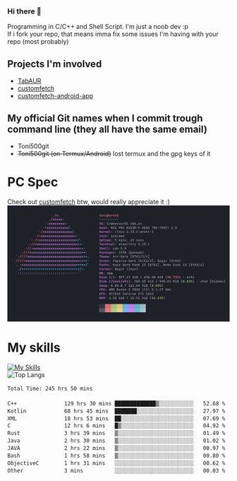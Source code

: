 ### Hi there 👋

Programming in C/C++ and Shell Script. I'm just a noob dev :p\
If i fork your repo, that means imma fix some issues I'm having with your repo (most probably)

## Projects I'm involved
 - [TabAUR](https://github.com/BurntRanch/TabAUR)
 - [customfetch](https://github.com/Toni500github/customfetch)
 - [customfetch-android-app](https://github.com/Toni500github/customfetch-android-app)

## My official Git names when I commit trough command line (they all have the same email)
* Toni500git
* ~~Toni500git (on Termux/Android)~~ lost termux and the gpg keys of it

# PC Spec
Check out [customfetch](https://github.com/Toni500github/customfetch) btw, would really appreciate it :)
![screenshot.png](https://github.com/Toni500github/customfetch/raw/main/screenshot.png)

# My skills
[![My Skills](https://skillicons.dev/icons?i=cpp,bash,androidstudio,arch,linux&theme=light)](https://skillicons.dev)\
![Top Langs](https://github-readme-stats.vercel.app/api/top-langs/?username=Toni500github&layout=compact)

<!--START_SECTION:waka-->

```txt
Total Time: 245 hrs 50 mins

C++               129 hrs 30 mins █████████████▒░░░░░░░░░░░   52.68 %
Kotlin            68 hrs 45 mins  ███████░░░░░░░░░░░░░░░░░░   27.97 %
XML               18 hrs 53 mins  ██░░░░░░░░░░░░░░░░░░░░░░░   07.69 %
C                 12 hrs 6 mins   █▒░░░░░░░░░░░░░░░░░░░░░░░   04.92 %
Rust              3 hrs 39 mins   ▒░░░░░░░░░░░░░░░░░░░░░░░░   01.49 %
Java              2 hrs 30 mins   ▒░░░░░░░░░░░░░░░░░░░░░░░░   01.02 %
JAVA              2 hrs 22 mins   ▒░░░░░░░░░░░░░░░░░░░░░░░░   00.97 %
Bash              1 hrs 58 mins   ▒░░░░░░░░░░░░░░░░░░░░░░░░   00.80 %
ObjectiveC        1 hrs 31 mins   ░░░░░░░░░░░░░░░░░░░░░░░░░   00.62 %
Other             3 mins          ░░░░░░░░░░░░░░░░░░░░░░░░░   00.03 %
```

<!--END_SECTION:waka-->
